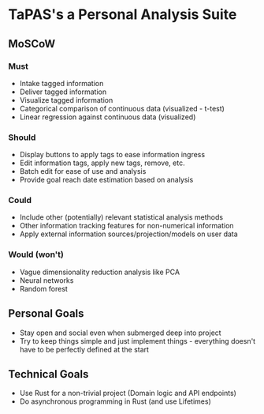 # TaPAS's a Personal Analysis Suite

## MoSCoW
### Must
 - Intake tagged information
 - Deliver tagged information
 - Visualize tagged information
 - Categorical comparison of continuous data (visualized - t-test)
 - Linear regression against continuous data (visualized)
### Should
 - Display buttons to apply tags to ease information ingress
 - Edit information tags, apply new tags, remove, etc.
 - Batch edit for ease of use and analysis
 - Provide goal reach date estimation based on analysis
### Could
 - Include other (potentially) relevant statistical analysis methods
 - Other information tracking features for non-numerical information
 - Apply external information sources/projection/models on user data
### Would (won't)
 - Vague dimensionality reduction analysis like PCA
 - Neural networks
 - Random forest
 

## Personal Goals

 - Stay open and social even when submerged deep into project
 - Try to keep things simple and just implement things - everything doesn't have to be perfectly defined at the start

## Technical Goals

 - Use Rust for a non-trivial project (Domain logic and API endpoints)
 - Do asynchronous programming in Rust (and use Lifetimes)
